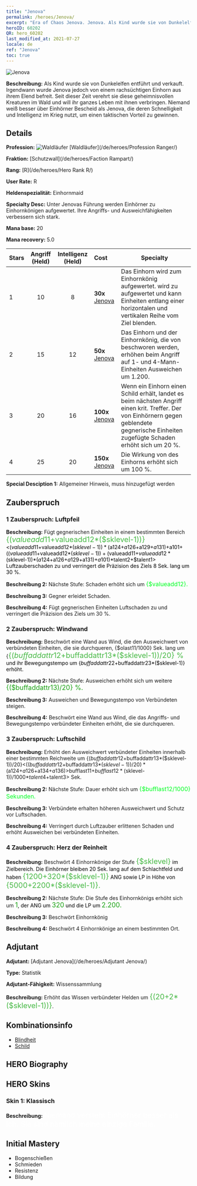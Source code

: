 ```yaml
---
title: "Jenova"
permalink: /heroes/Jenova/
excerpt: "Era of Chaos Jenova. Jenova. Als Kind wurde sie von Dunkelelfen entführt und verkauft. Irgendwann wurde Jenova jedoch von einem rachsüchtigen Einhorn aus ihrem Elend befreit. Seit dieser Zeit verehrt sie diese geheimnisvollen Kreaturen im Wald und will ihr ganzes Leben mit ihnen verbringen. Niemand weiß besser über Einhörner Bescheid als Jenova, die deren Schnelligkeit und Intelligenz im Krieg nutzt, um einen taktischen Vorteil zu gewinnen."
heroID: 60202
QR: hero_60202
last_modified_at: 2021-07-27
locale: de
ref: "Jenova"
toc: true
---
```

  ![Jenova](/images/h/h_Ylthin.jpg)

 **Beschreibung:** Als Kind wurde sie von Dunkelelfen entführt und verkauft. Irgendwann wurde Jenova jedoch von einem rachsüchtigen Einhorn aus ihrem Elend befreit. Seit dieser Zeit verehrt sie diese geheimnisvollen Kreaturen im Wald und will ihr ganzes Leben mit ihnen verbringen. Niemand weiß besser über Einhörner Bescheid als Jenova, die deren Schnelligkeit und Intelligenz im Krieg nutzt, um einen taktischen Vorteil zu gewinnen.
## Details
 **Profession:** ![Waldläufer](/images/h/h_prof_3.png)  [Waldläufer](/de/heroes/Profession Ranger/)

 **Fraktion:** [Schutzwall](/de/heroes/Faction Rampart/)

 **Rang:** [R](/de/heroes/Hero Rank R/)

 **User Rate:** R

 **Heldenspezialität:** Einhornmaid

 **Specialty Desc:** Unter Jenovas Führung werden Einhörner zu Einhornkönigen aufgewertet. Ihre Angriffs- und Ausweichfähigkeiten verbessern sich stark.

 **Mana base:** 20

 **Mana recovery:** 5.0


  | Stars | Angriff (Held) | Intelligenz (Held) | Cost |     Specialty     |
  |---------|:---------------:|:---------------:|:--|--------------------|
  |    1    | 10 | 8 | **30x** [Jenova](/ItemsDE/her_365/) | Das Einhorn wird zum Einhornkönig aufgewertet. <Blenden> wird zu <Blitz des Kreuzes> aufgewertet und kann Einheiten entlang einer horizontalen und vertikalen Reihe vom Ziel blenden. |
  |    2    | 15 | 12 | **50x** [Jenova](/ItemsDE/her_365/) | Das Einhorn und der Einhornkönig, die von <Herz der Reinheit> beschworen werden, erhöhen beim Angriff auf 1- und 4-Mann-Einheiten Ausweichen um 1.200. |
  |    3    | 20 | 16 | **100x** [Jenova](/ItemsDE/her_365/) | Wenn ein Einhorn einen Schild erhält, landet es beim nächsten Angriff einen krit. Treffer. Der von Einhörnern gegen geblendete gegnerische Einheiten zugefügte Schaden erhöht sich um 20 %. |
  |    4    | 25 | 20 | **150x** [Jenova](/ItemsDE/her_365/) | Die Wirkung von <Licht der Engel> des Einhorns erhöht sich um 100 %. |

 **Special Desciption 1:** Allgemeiner Hinweis, muss hinzugefügt werden

## Zauberspruch
### 1 Zauberspruch: Luftpfeil
 **Beschreibung:** Fügt gegnerischen Einheiten in einem bestimmten Bereich <span style="color: #48b946;font-size:20px">{($valueadd11+$valueadd12*($sklevel-1))}</span><span style="color: black"><($valueadd11+$valueadd12*($sklevel-1))*($a124+$a126+$a129+$a131)+$a101+(($valueadd11+$valueadd12*($sklevel-1))+($valueadd11+$valueadd12*($sklevel-1))*($a124+$a126+$a129+$a131)+$a101)*$talent2+$talent1> Luftzauberschaden zu und verringert die Präzision des Ziels 8 Sek. lang um 30 %.

 **Beschreibung 2:** Nächste Stufe: Schaden erhöht sich um <span style="color: #00ff22;font-size:16px">{$valueadd12}.</span><span style="color: black">

 **Beschreibung 3:** Gegner erleidet Schaden.

 **Beschreibung 4:** Fügt gegnerischen Einheiten Luftschaden zu und verringert die Präzision des Ziels um 30 %.

### 2 Zauberspruch: Windwand
 **Beschreibung:** Beschwört eine Wand aus Wind, die den Ausweichwert von verbündeten Einheiten, die sie durchqueren, {$olast11/1000} Sek. lang um {<span style="color: #48b946;font-size:20px">{($buffaddattr12+$buffaddattr13*($sklevel-1))/20} %</span><span style="color: black"> und ihr Bewegungstempo um {$buffaddattr22+$buffaddattr23*($sklevel-1)} erhöht.

 **Beschreibung 2:** Nächste Stufe: Ausweichen erhöht sich um weitere <span style="color: #1ca216;font-size:18px">{($buffaddattr13)/20} %.</span><span style="color: black">

 **Beschreibung 3:** Ausweichen und Bewegungstempo von Verbündeten steigen.

 **Beschreibung 4:** Beschwört eine Wand aus Wind, die das Angriffs- und Bewegungstempo verbündeter Einheiten erhöht, die sie durchqueren.

### 3 Zauberspruch: Luftschild
 **Beschreibung:** Erhöht den Ausweichwert verbündeter Einheiten innerhalb einer bestimmten Reichweite um {($buffaddattr12+$buffaddattr13*($sklevel-1))/20}<(($buffaddattr12+$buffaddattr13*($sklevel-1))/20)*($a124+$a126+$a134+$a136)> % und gewährt ihnen Immunität gegen Luftzauberschaden. Dauer: <span style="color: #48b946;font-size:20px">{($bufflast11+$bufflast12*($sklevel-1))/1000}</span><span style="color: black"><($bufflast11+$bufflast12*($sklevel-1))/1000*$talent4+$talent3> Sek.

 **Beschreibung 2:** Nächste Stufe: Dauer erhöht sich um <span style="color: #00ff22;font-size:16px">{$bufflast12/1000} Sekunden.</span><span style="color: black">

 **Beschreibung 3:** Verbündete erhalten höheren Ausweichwert und Schutz vor Luftschaden.

 **Beschreibung 4:** Verringert durch Luftzauber erlittenen Schaden und erhöht Ausweichen bei verbündeten Einheiten.

### 4 Zauberspruch: Herz der Reinheit
 **Beschreibung:** Beschwört 4 Einhornkönige der Stufe <span style="color: #48b946;font-size:20px">{$sklevel}</span><span style="color: black"> im Zielbereich. Die Einhörner bleiben 20 Sek. lang auf dem Schlachtfeld und haben <span style="color: #48b946;font-size:20px">{1200+320*($sklevel-1)}</span><span style="color: black"> ANG sowie LP in Höhe von <span style="color: #48b946;font-size:20px">{5000+2200*($sklevel-1)}.</span><span style="color: black">

 **Beschreibung 2:** Nächste Stufe: Die Stufe des Einhornkönigs erhöht sich um <span style="color: #1ca216;font-size:18px">1</span><span style="color: black">, der ANG um <span style="color: #1ca216;font-size:18px">320</span><span style="color: black"> und die LP um <span style="color: #1ca216;font-size:18px">2.200.</span><span style="color: black">

 **Beschreibung 3:** Beschwört Einhornkönig

 **Beschreibung 4:** Beschwört 4 Einhornkönige an einem bestimmten Ort.


## Adjutant

 **Adjutant:**  [Adjutant Jenova](/de/heroes/Adjutant Jenova/) 

 **Type:**  Statistik 

 **Adjutant-Fähigkeit:**  Wissenssammlung 

 **Beschreibung:** Erhöht das Wissen verbündeter Helden um <span style="color: #48b946;font-size:20px">{(20+2*($sklevel-1))}</span><span style="color: black">.

## Kombinationsinfo

* [Blindheit](/de/combination/Blindheit/) 
* [Schild](/de/combination/Schild/) 

## HERO Biography

## HERO Skins
### Skin 1: **Klassisch**

 **Beschreibung:** <span style="color: #ffffff;font-size:20px">Niemand versteht Einhörner besser als ich. Sie sind nämlich meine einzige Familie.</span>



## Initial Mastery
   - Bogenschießen
   - Schmieden
   - Resistenz
   - Bildung
